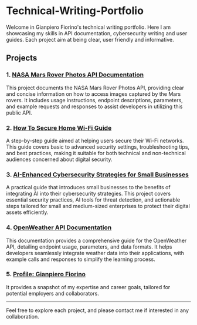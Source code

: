 # Technical-Writing-Portfolio
Welcome in Gianpiero Fiorino's technical writing portfolio. Here I am showcasing my skills in API documentation, cybersecurity writing and user guides. Each project aim at being clear, user friendly and informative.

## Projects

### 1. [NASA Mars Rover Photos API Documentation](https://github.com/GFiorino/NASA-Mars-Rover-Photos-API-Documentation)
   This project documents the NASA Mars Rover Photos API, providing clear and concise information on how to access images captured by the Mars rovers. It includes usage instructions, endpoint descriptions, parameters, and example requests and responses to assist developers in utilizing this public API.

### 2. [How To Secure Home Wi-Fi Guide](https://github.com/GFiorino/Secure-WiFi-Guide)
   A step-by-step guide aimed at helping users secure their Wi-Fi networks. This guide covers basic to advanced security settings, troubleshooting tips, and best practices, making it suitable for both technical and non-technical audiences concerned about digital security.

### 3. [AI-Enhanced Cybersecurity Strategies for Small Businesses](https://github.com/GFiorino/AI-Enhanced-Cybersecurity-Strategies-for-Small-Businesses)
   A practical guide that introduces small businesses to the benefits of integrating AI into their cybersecurity strategies. This project covers essential security practices, AI tools for threat detection, and actionable steps tailored for small and medium-sized enterprises to protect their digital assets efficiently.

### 4. [OpenWeather API Documentation](https://github.com/GFiorino/OpenWeather-API-DOC)
   This documentation provides a comprehensive guide for the OpenWeather API, detailing endpoint usage, parameters, and data formats. It helps developers seamlessly integrate weather data into their applications, with example calls and responses to simplify the learning process.

### 5. [Profile: Gianpiero Fiorino](https://github.com/GFiorino/PROFILE-Gianpiero-Fiorino)
  It provides a snapshot of my expertise and career goals, tailored for potential employers and collaborators.

---

Feel free to explore each project, and please contact me if interested in any collaboration.
